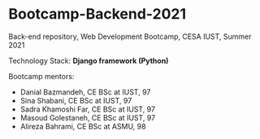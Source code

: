 # Bootcamp-Backend-2021
Back-end repository, Web Development Bootcamp, CESA IUST, Summer 2021

Technology Stack: **Django framework (Python)**



Bootcamp mentors: 

* Danial Bazmandeh, CE BSc at IUST, 97
* Sina Shabani, CE BSc at IUST, 97
* Sadra Khamoshi Far, CE BSc at IUST, 97
* Masoud Golestaneh, CE BSc at IUST, 97
* Alireza Bahrami, CE BSc at ASMU, 98
